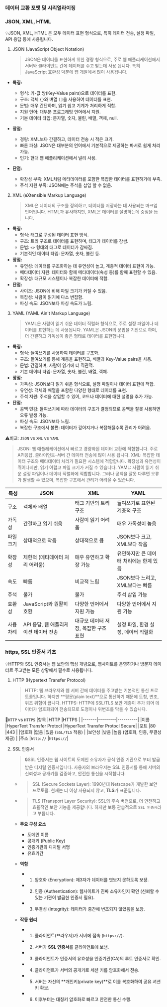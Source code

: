### 데이터 교환 포맷 및 시리얼라이징

### JSON, XML, HTML

💡JSON, XML, HTML 은 모두 데이터 표현 형식으로, 특히 데이터 전송, 설정 파일, API 응답 등에 사용됩니다.

1. JSON (JavaScript Object Notation)
   > JSON은 데이터를 표현하게 위한 경량 형식으로, 주로 웹 애플리케이션에서 서버와 클라이언트 간에 데이터를 주고 받는데 사용 됩니다. 특히 JavaScript 호환성 덕분에 웹 개발에서 많이 사용됩니다.

- **특징:**

  - 형식: 키-값 쌍(Key-Value pairs)으로 데이터를 표현.
  - 구조: 객체 `{}`와 벼열 `[]`을 사용하여 데이터를 표현.
  - 문법: 매우 간단하며, 읽기 쉽고 기계가 처리하게 적합.
  - 지원 언어: 대부분 프로그래밍 언어에서 지원.
  - 기본 데이터 타입: 문자열, 숫자, 불린, 배열, 객체, null.

- **장점:**

  - 경량: XML보다 간결하고, 데이터 전송 시 적은 크기.
  - 빠른 파싱: JSON은 대부분의 언어에서 기본적으로 제공하는 파서로 쉽게 처리 가능.
  - 인기: 현대 웹 애플리케이션에서 널리 사용.

- **단점:**
  - 확장성 부족: XML처럼 메타데이터를 포함한 복잡한 데이터를 표현하기에 부족.
  - 주석 지원 부족: JSON에는 주석을 삽입 할 수 없음.

2. XML (eXtensible Markup Language)
   > XML은 데이터의 구조를 정의하고, 데이터를 저장하는 데 사용되는 마크업 언어입니다. HTML과 유사하지만, XML은 데이터를 설명하는데 중점을 둡니다.

- **특징:**
  - 형식: 태그로 구성된 데이터 표현 방식.
  - 구조: 트리 구조로 데이터를 표현하며, 태그가 데이터를 감쌈.
  - 문법: `<>` 형태의 태그로 데이터가 감싸짐.
  - 기본적인 데이터 타입: 문자열, 숫자, 불린 등.
- **장점:**
  - 유연성: 데이터를 구조화하는 데 유연성이 높고, 계층적 데이터 표현이 가능.
  - 메타데이터 지원: 데이터와 함께 메타데이터(속성 등)를 함께 표현할 수 있음.
  - 확장성: 대규모 시스템이나 복잡한 데이터에 적합.
- **단점:**
  - 사이즈: JSON에 비해 파일 크기가 커질 수 있음.
  - 복잡성: 사람이 읽기에 다소 번잡함.
  - 파싱 속도: JSON보다 파싱 속도가 느림.

3. YAML (YAML Ain't Markup Language)
   > YAML은 사람이 읽기 쉬운 데이터 직렬화 형식으로, 주로 설정 파일이나 데이터를 표현하는 데 사용됩니다. YAML은 JSON의 문법을 기반으로 하며, 더 간결하고 가독성이 좋은 형태로 데이터를 표현합니다.

- **특징:**
  - 형식: 들여쓰기를 사용하여 데이터를 구조화.
  - 구조: 들여쓰기를 통해 계층을 표현하고, 배열과 Key-Value pairs을 사용.
  - 문법: 간결하며, 사람이 읽기에 더 직관적.
  - 기본 데이터 타입: 문자열, 숫자, 불린, 배열, 객체.
- **장점:**
  - 가독성: JSON보다 읽기 쉬운 형식으로, 설정 파일이나 데이터 표현에 적합.
  - 유연성: 객체와 배열을 포함한 다양한 형태로 데이터를 표현.
  - 주석 지원: 주석을 삽입할 수 있어, 코드나 데이터에 대한 설명을 추가 가능.
- **단점:**
  - 공백 민감: 들여쓰기에 따라 데이터의 구조가 결정되므로 공백을 잘못 사용하면 오류 발생 가능.
  - 파싱 속도: JSON보다 느림.
  - 복잡한 구조에서 불편: 데이터가 깊어지거나 복잡해질수록 관리가 어려움.

⚠️비교: `JSON` vs `XML` vs `YAML`

> JSON: 웹 애플레케이션에서 빠르고 경량화된 데이터 교환에 적합합니다. 주로 API응답, 클라이언트-서버 간 데이터 전송에 많이 사용 됩니다.
> XML: 복잡한 데이터 구조와 메타데이터 처리가 필요한 시스템에 적합합니다. 확장성과 유연성이 뛰어나지만, 읽기 어렵고 파일 크기가 커질 수 있습니다.
> YAML: 사람이 읽기 쉬운 설정 파일이나 데이터 직렬화에 적합합니다. 그러나 공백을 잘못 다루면 오류가 발생할 수 있으며, 복잡한 구조에서 관리가 어려울 수 있습니다.

| 특성      | JSON                                  | XML                                  | YAML                                    |
| --------- | ------------------------------------- | ------------------------------------ | --------------------------------------- |
| 구조      | 객체와 배열                           | 태그 기반의 트리 구조                | 들여쓰기로 표현된 계층적 구조           |
| 가독성    | 간결하고 읽기 쉬움                    | 사람이 읽기 어려움                   | 매우 가독성이 높음                      |
| 파일 크기 | 상대적으로 작음                       | 상대적으로 큼                        | JSON보다 크고, XML보다 작음             |
| 확장성    | 제한적 (메타데이터 처리 어려움)       | 매우 유연하고 확장 가능              | 유연하지만 큰 데이터 처리에는 한계 있음 |
| 속도      | 빠름                                  | 비교적 느림                          | JSON보다 느리고, XML보다는 빠름         |
| 주석      | 불가                                  | 불가                                 | 주석 삽입 가능                          |
| 호환성    | JavaScript와 원활히 호환              | 다양한 언어에서 지원 가능            | 다양한 언어에서 지원 가능               |
| 사용 차례 | API 응답, 웹 애플리케이션 데이터 전송 | 대규모 데이터 저장, 복잡한 구조 표현 | 설정 파일, 환경 설정, 데이터 직렬화     |

### https, SSL 인증서 기초

💡HTTP와 SSL 인증서는 웹 보안의 핵심 개념으로, 웹사이트를 운영하거나 방문자 데이터르 주고받는 모든 상황에서 필수로 사용됩니다.

1. HTTP (Hypertext Transfer Protocol)
   > HTTP: 웹 브라우저와 웹 서버 간에 데이터를 주고받는 기본적인 통신 프로토콜입니다. 하지만 **평문(plain text)**으로 통신하기 때문에 도청, 변조, 위조 위험이 큽니다.
   > HTTPS: HTTP에 SSL/TLS 보안 계층이 추가 되어 데이터가 암호화되어 전송되므로 도청이나 위변조를 막을 수 있습니다.

🔹`HTTP` vs `HTTPS`
|항목 |HTTP |HTTPS |
|-------|---------|----------|
|이름 |HyperText Transfer Protocl |HyperText Transfer Protocl Secure|
|포트 |80 |443 |
|암호화 |없음 |있음 (`SSL/TLS` 적용) |
|보안성 |낮음 |높음 (암호화, 인증, 무결성 제공) |
|주소 |`http://` |`https://`|

2. SSL 인증서

   > 🔒SSL 인증서는 웹 사이트의 도메인 소유자가 공식 인증 기관으로 부터 발급받은 디지털 인증서입니다. 사용자의 브라우저는 SSL 인증서를 통해 서버의 신뢰성과 공개키를 검증하고, 안전한 통신을 시작합니다.

   - > SSL (Secure Sockets Layer): 1990년대 Netscape가 개발한 보안 프로토콜. 현재는 더 이상 사용되지 않고, **TLS**가 표준입니다.
   - > TLS (Transport Layer Security): SSL의 후속 버전으로, 더 안전하고 효율적인 보안 기능을 제공합니다. 하지만 보통 관습적으로 `SSL 인증서`라고 부릅니다.

   - **주요 구성 요소**

     - 도메인 이름
     - 공개키 (Public Key)
     - 인증기관의 디지털 서명
     - 유효기간

   - **역함**

     - 1. 암호화 (Encryption): 제3자가 데이터를 엿보지 못하도록 보장.
     - 2. 인증 (Authentication): 웹사이트가 진짜 소유자인지 확인 (신뢰할 수 있는 기관이 발급한 인증서 필요).
     - 3. 무결성 (Integrity): 데이터가 중간에 변조되지 않았음을 보장.

   - **작동 원리**
     - 1. 클라이언트(브라우저)가 서버에 접속 (`https://`).
     - 2. 서버가 **SSL 인증서**를 클리이언트에 보냄.
     - 3. 클라이언트가 인증서의 유효성을 인증기관(CA)의 루트 인증서로 확인.
     - 4. 클라이언트가 서버의 공개키로 세션 키를 암호화해서 전송.
     - 5. 서버는 자신의 **개인키(private key)**로 이를 복호화하여 공유 셔션 키 확보.
     - 6. 이후부터는 대칭키 암호화로 빠르고 안전한 통신 수행.
